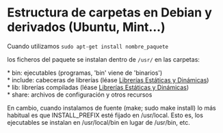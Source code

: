 # Estructura de carpetas en Debian y derivados (Ubuntu, Mint...)

Cuando utilizamos `sudo apt-get install nombre_paquete`

los ficheros del paquete se instalan dentro de `/usr/` en las carpetas:

* bin: ejecutables (programas, 'bin' viene de 'binarios')
* include: cabeceras de librerías (léase [Librerías Estáticas y Dinámicas](../libs.md))
* lib: librerías compiladas (léase [Librerías Estáticas y Dinámicas](../libs.md))
* share: archivos de configuración y otros recursos

En cambio, cuando instalamos de fuente (make; sudo make install) lo más
habitual es que INSTALL\_PREFIX esté fijado en /usr/local. Esto es, los
ejecutables se instalan en /usr/local/bin en lugar de /usr/bin, etc.

